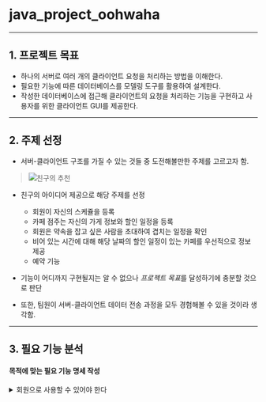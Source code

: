 # java_project_oohwaha
---

## 1. 프로젝트 목표
+ 하나의 서버로 여러 개의 클라이언트 요청을 처리하는 방법을 이해한다.
+ 필요한 기능에 따른 데이터베이스를 모델링 도구를 활용하여 설계한다.
+ 작성한 데이터베이스에 접근해 클라이언트의 요청을 처리하는 기능을 구현하고 사용자를 위한 클라이언트 GUI를 제공한다.
---
## 2. 주제 선정
+ 서버-클라이언트 구조를 가질 수 있는 것들 중 도전해볼만한 주제를 고르고자 함.
> ![친구의 추천](https://user-images.githubusercontent.com/51469308/173991913-dcca416b-0cd5-4417-803d-31e1e6bf8e7d.png)
+ 친구의 아이디어 제공으로 해당 주제를 선정
  + 회원이 자신의 스케쥴을 등록
  + 카페 점주는 자신의 가게 정보와 할인 일정을 등록
  + 회원은 약속을 잡고 싶은 사람을 초대하여 겹치는 일정을 확인
  + 비어 있는 시간에 대해 해당 날짜의 할인 일정이 있는 카페를 우선적으로 정보 제공
  + 예약 기능

+ 기능이 어디까지 구현될지는 알 수 없으나 *프로젝트 목표*를 달성하기에 충분할 것으로 판단
+ 또한, 팀원이 서버-클라이언트 데이터 전송 과정을 모두 경험해볼 수 있을 것이라 생각함.
---
## 3. 필요 기능 분석
#### 목적에 맞는 필요 기능 명세 작성
<details>
<summary>회원으로 사용할 수 있어야 한다</summary>
<div markdown="1">
  <ul>
    <li>회원은 일반 사용자와 점주로 구분되어야 한다.</li>
    <li>회원은 회원번호, 아이디, 비밀번호, 이름, 나이, 주소, 점주 여부 속성을 가진다.</li>
    <li>회원번호는 자동으로 생성 및 관리되며, 아이디는 고유한 값을 가진다.</li>
    <li>회원번호, 아이디, 비밀번호, 이름은 반드시 입력해야 한다.</li>
  </ul>
</div>
</details>
